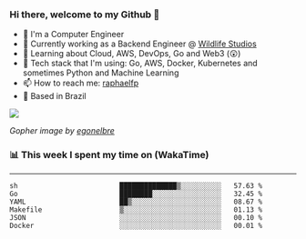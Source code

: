 ### Hi there, welcome to my Github 👋

- 📖 I'm a Computer Engineer
- 🔭 Currently working as a Backend Engineer @ [Wildlife Studios](https://wildlifestudios.com/)
- 🌱 Learning about Cloud, AWS, DevOps, Go and Web3 (😲)
- 🚀 Tech stack that I'm using: Go, AWS, Docker, Kubernetes and sometimes Python and Machine Learning
- 📫 How to reach me: [raphaelfp](https://linkedin.com/in/raphaelfp)
- 🏡 Based in Brazil

![](https://github.com/raphaelfp/gophers/blob/master/.thumb/animation/morning-coffee-3x.gif)

*Gopher image by [egonelbre](https://github.com/egonelbre/)*

### 📊 This week I spent my time on (WakaTime)

---

<!--START_SECTION:waka-->

```text
sh                         ██████████████▒░░░░░░░░░░   57.63 %
Go                         ████████░░░░░░░░░░░░░░░░░   32.45 %
YAML                       ██▒░░░░░░░░░░░░░░░░░░░░░░   08.67 %
Makefile                   ▒░░░░░░░░░░░░░░░░░░░░░░░░   01.13 %
JSON                       ░░░░░░░░░░░░░░░░░░░░░░░░░   00.10 %
Docker                     ░░░░░░░░░░░░░░░░░░░░░░░░░   00.01 %
```

<!--END_SECTION:waka-->
